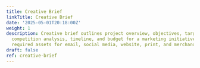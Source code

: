```yaml
---
title: Creative Brief
linkTitle: Creative Brief
date: '2025-05-01T20:18:00Z'
weight: 1
description: Creative brief outlines project overview, objectives, target audience,
  competition analysis, timeline, and budget for a marketing initiative, detailing
  required assets for email, social media, website, print, and merchandise.
draft: false
ref: creative-brief
---
```


